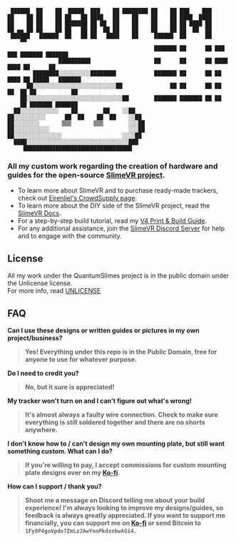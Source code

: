 ```
 ██████  ██    ██  █████  ███    ██ ████████ ██    ██ ███    ███ 
██    ██ ██    ██ ██   ██ ████   ██    ██    ██    ██ ████  ████ 
██    ██ ██    ██ ███████ ██ ██  ██    ██    ██    ██ ██ ████ ██ 
██ ▄▄ ██ ██    ██ ██   ██ ██  ██ ██    ██    ██    ██ ██  ██  ██ 
 ██████   ██████  ██   ██ ██   ████    ██     ██████  ██      ██ 
    ▀▀                                                                
                                              ███████ ██      ██ ███    ███ ███████ ███████ 
                ██████████                    ██      ██      ██ ████  ████ ██      ██      
        ████████░░░░░░░░░░████████            ███████ ██      ██ ██ ████ ██ █████   ███████ 
      ██░░░░░░░░░░░░░░░░░░░░░░░░░░██               ██ ██      ██ ██  ██  ██ ██           ██ 
    ██░░░░░░░░░░░░░░░░░░░░░░░░░░░░░░██        ███████ ███████ ██ ██      ██ ███████ ███████   
  ██░░░░░░░░░░░░    ██        ██    ░░██  
██░░░░░░░░░░      ██  ██    ██  ██    ░░██
██░░░░░░░░       ▒▒▒       ▒▒▒        ░░░██
██░░░░░░░░░░░                         ░░░██
██░░░░░░░░░░░░░░░                   ░░░░██
  ████░░░░░░░░░░░░░░░░░░░░░░░░░░░░░░░░███
     ██████████████████████████████████    

```

### All my custom work regarding the creation of hardware and guides for the open-source [SlimeVR project](https://github.com/SlimeVR).

- To learn more about SlimeVR and to purchase ready-made trackers, check out [Eirenliel's CrowdSupply page](https://www.crowdsupply.com/slimevr/slimevr-full-body-tracker).  
- To learn more about the DIY side of the SlimeVR project, read the [SlimeVR Docs](https://docs.slimevr.dev/).  
- For a step-by-step build tutorial, read my [V4 Print & Build Guide](/Print.and.Build.Guide.md).  
- For any additional assistance, join the [SlimeVR Discord Server](https://discord.gg/SlimeVR) for help and to engage with the community.  

## License
All my work under the QuantumSlimes project is in the public domain under the Unlicense license.  
For more info, read [UNLICENSE](UNLICENSE)  

## FAQ
**Can I use these designs or written guides or pictures in my own project/business?**  
> **Yes! Everything under this repo is in the Public Domain, free for anyone to use for whatever purpose.**

**Do I need to credit you?**  
> **No, but it sure is appreciated!**

**My tracker won't turn on and I can't figure out what's wrong!**  
> **It's almost always a faulty wire connection. Check to make sure everything is still soldered together and there are no shorts anywhere.**

**I don't know how to / can't design my own mounting plate, but still want something custom. What can I do?**  
> **If you're willing to pay, I accept commissions for custom mounting plate designs over on my [Ko-fi](https://ko-fi.com/quantumred).**

**How can I support / thank you?**  
> **Shoot me a message on Discord telling me about your build experience! I'm always looking to improve my designs/guides, so feedback is always greatly appreciated. If you want to support me financially, you can support me on [Ko-fi](https://ko-fi.com/quantumred) or send Bitcoin to `1Fy8P4goVpdo7ZmLzJAwYnoPkdznbwAGi4`.**
